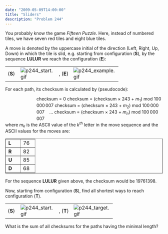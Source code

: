 ```yaml
---
date: "2009-05-09T14:00:00"
title: "Sliders"
description: "Problem 244"
---
```


<p>You probably know the game <i>Fifteen Puzzle</i>. Here, instead of numbered tiles, we have seven red tiles and eight blue tiles.</p>
<p>A move is denoted by the uppercase initial of the direction (Left, Right, Up, Down) in which the tile is slid, e.g. starting from configuration (<b>S</b>), by the sequence <b>LULUR</b> we reach the configuration (<b>E</b>):</p>
<p></p><div style="text-align:center;">
<table align="center" border="0" cellpadding="2" cellspacing="0"><tr><td width="25">(<b>S</b>)</td><td width="100"><img alt="p244_start.gif" class="dark_img" src="/images/p244_start.gif"/></td><td width="25">, (<b>E</b>)</td><td width="100"><img alt="p244_example.gif" class="dark_img" src="/images/p244_example.gif"/></td>
</tr></table></div>
<p>For each path, its checksum is calculated by (pseudocode):
</p><div style="margin-left:100px;">
checksum = 0
checksum = (checksum × 243 + <var>m</var><sub>1</sub>) mod 100 000 007
checksum = (checksum × 243 + <var>m</var><sub>2</sub>) mod 100 000 007
   …
checksum = (checksum × 243 + <var>m</var><sub><var>n</var></sub>) mod 100 000 007</div>
where <var>m</var><sub><var>k</var></sub> is the ASCII value of the <var>k</var><sup><var>th</var></sup> letter in the move sequence and the ASCII values for the moves are:

<div style="text-align:center;">
<table align="center" border="1" cellpadding="2" cellspacing="0"><tr><td width="30"><b>L</b></td><td width="30">76</td></tr><tr><td><b>R</b></td><td>82</td></tr><tr><td><b>U</b></td><td>85</td></tr><tr><td><b>D</b></td><td>68</td></tr></table></div>
<p>For the sequence <b>LULUR</b> given above, the checksum would be 19761398.</p>
<p>Now, starting from configuration (<b>S</b>),
find all shortest ways to reach configuration (<b>T</b>).</p>
<p></p><div style="text-align:center;">
<table align="center" border="0" cellpadding="2" cellspacing="0"><tr><td width="25">(<b>S</b>)</td><td width="100"><img alt="p244_start.gif" class="dark_img" src="/images/p244_start.gif"/></td><td width="25">, (<b>T</b>)</td><td width="100"><img alt="p244_target.gif" class="dark_img" src="/images/p244_target.gif"/></td>
</tr></table></div>
<p>What is the sum of all checksums for the paths having the minimal length?</p>

